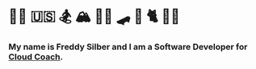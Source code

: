 # 👋🏻 🇺🇸 🏂 🏔 🤘🏻 🛹 🎸 🐈 🚴🏻 
<!--
[![Freddys's GitHub stats](https://github-readme-stats.vercel.app/api?username=freddysilber&count_private=true&show_icons=true&theme=dark)](https://github.com/freddysilber)

<hr style="background: #666"/>
-->

### My name is Freddy Silber and I am a Software Developer for [Cloud Coach](https://cloudcoach.com).
